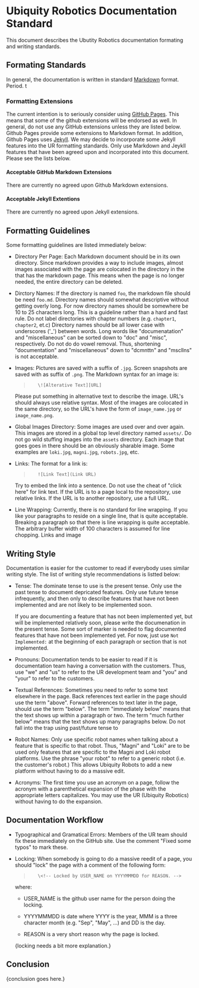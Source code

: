 <!-- Locked by waynegramlich on 2017Sep9 to do initial development. -->

# Ubiquity Robotics Documentation Standard

This document describes the Ubutity Robotics documentation formating
and writing standards.

## Formating Standards

In general, the documentation is written in standard
[Markdown](https://daringfireball.net/projects/markdown/syntax)
format.  Period.
t
### Formatting Extensions

The current intention is to seriously consider using
[GitHub Pages](https://pages.github.com/).
This means that some of the github extensions will be endorsed as well.
In general, do not use any GitHub extensions unless they are listed below.
Github Pages provide some extensions to Markdown format.  In addition,
Github Pages uses
[Jekyll](https://jekyllrb.com/docs/home/).
We may decide to incorporate some Jekyll features into the UR formatting
standards.  Only use Markdown and Jeykll features that have been
agreed upon and incorporated into this document.  Please see the
lists below.

#### Acceptable GitHub Markdown Extensions

There are currently no agreed upon Github Markdown extensions.

#### Acceptable Jekyll Extentions

There are currently no agreed upon Jekyll extensions.

## Formatting Guidelines

Some formatting guidelines are listed immediately below:

* Directory Per Page:
  Each Markdown document should be in its own directory.
  Since markdown provides a way to include images, almost images associated
  with the page are colocated in the directory in the that has the markdown page.
  This means when the page is no longer needed, the entire directory can be deleted.

* Dirctory Names:
  If the directory is named `foo`, the markdown file should be need `foo.md`.
  Directory names should somewhat descriptive without getting overly long.
  For now directory names should be somewhere be 10 to 25 characters long.
  This is a guideline rather than a hard and fast rule.  Do not label directories
  with chapter numbers (e.g. `chapter1`, `chapter2`, et.c)
  Directory names should be all lower case with underscores ('_') between words.
  Long words like "documenatation" and "miscellaneous" can be sorted down to
  "doc" and "misc", respectively.  Do not do do vowel removal.  Thus, shortening
  "documentation"  and "miscellaneous" down to "dcmnttn" and "mscllns" is not
  acceptable.

* Images:
  Pictures are saved with a suffix of `.jpg`.  Screen snapshots are saved with
  as suffix of `.png`.  The Markdown syntax for an image is:

  >        \![Alterative Text][URL]

  Please put something in alternative text to describe the image.  URL's
  should always use relative syntax.  Most of the images are colocated in
  the same directory, so the URL's have the form of `image_name.jpg` or
  `image_name.png`.

* Global Images Directory:
  Some images are used over and over again.  This images are stored in a
  global top level directory named `assets/`.  Do not go wild stuffing images
  into the `assets` directory.  Each image that goes goes in there should
  be an obviously sharable image.  Some examples are `loki.jpg`, `magni.jpg`,
  `robots.jpg`, etc.

* Links:
  The format for a link is:

  >        ![Link Text](Link URL)

  Try to embed the link into a sentence.  Do not use the cheat of "click here"
  for link text.   If the URL is to a page local to the repository, use relative
  links.  If the URL is to another repository, use a full URL.

* Line Wrapping:
  Currently, there is no standard for line wrapping.  If you like your paragraphs
  to reside on a single line, that is quite acceptable.  Breaking a paragraph
  so that there is line wrapping is quite acceptable.  The arbitrary buffer
  width of 100 characters is assumed for line chopping.  Links and image

## Writing Style

Documentation is easier for the customer to read if everybody uses similar
writing style.  The list of writing style recommendations is listted below:

* Tense:
  The dominate tense to use is the present tense.  Only use the past tense
  to document depricated features.  Only use future tense infrequently, and
  then only to describe features that have not been implemented and are not
  likely to be implemented soon.

  If you are documenting a feature that has not been implemented yet, but will
  be implemented relatively soon, please write the documenation in the present
  tense.  Some sort of marker is needed to flag documented features that have
  not been implemented yet.  For now, just use `Not Implemented:` at the
  beginning of each paragraph or section that is not implemented.

* Pronouns:
  Documentation tends to be easier to read if it is documentation team having
  a conversation with the customers.  Thus, use "we" and "us" to refer to the
  UR development team and "you" and "your" to refer to the customers.

* Textual References:
  Sometimes you need to refer to some text elsewhere in the page.  Back references
  text earlier in the page should use the term "above".  Forward references to
  text later in the page, should use the term "below".  The term "immediately below"
  means that the text shows up within a paragraph or two.  The term "much further below"
  means that the text shows up many paragraphs below.  Do not fall into the trap
  using past/future tense to 

* Robot Names:
  Only use specific robot names when talking about a feature that is specific
  to that robot.  Thus, "Magni" and "Loki" are to be used only features that
  are specific to the Magni and Loki robot platforms.  Use the phrase "your robot"
  to refer to a generic robot (i.e. the customer's robot.)  This allows Ubiquity
  Robots to add a new platform without having to do a massive edit.

* Acronyms:
  The first time you use an acronym on a page, follow the acronym with
  a parenthetical expansion of the phase with the appropriate letters capitalizes.
  You may use the UR (Ubiquity Robotics) without having to do the expansion.

## Documentation Workflow

* Typographical and Gramatical Errors:
  Members of the UR team should fix these immediately on the GitHub site.
  Use the comment "Fixed some typos" to mark these.

* Locking:
  When somebody is going to do a massive reedit of a page, you should "lock"
  the page with a comment of the following form:

  >        \<!-- Locked by USER_NAME on YYYYMMMDD for REASON. -->

  where:

    * USER_NAME is the github user name for the person doing the locking.

    * YYYYMMMDD is date where YYYY is the year, MMM is a three character
      month (e.g. "Sep",  "May", ...) and DD is the day.
      
    * REASON is a very short reason why the page is locked.
    
  {locking needs a bit more explanation.}

## Conclusion

{conclusion goes here.}
